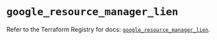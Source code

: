 # `google_resource_manager_lien`

Refer to the Terraform Registry for docs: [`google_resource_manager_lien`](https://registry.terraform.io/providers/hashicorp/google-beta/5.40.0/docs/resources/google_resource_manager_lien).
